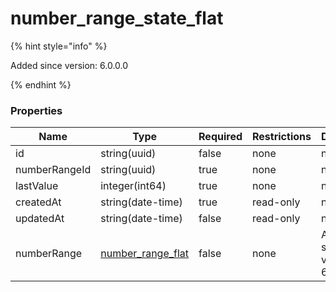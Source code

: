 
# number_range_state_flat

{% hint style="info" %}

Added since version: 6.0.0.0

{% endhint %}

### Properties

|Name|Type|Required|Restrictions|Description|
|---|---|---|---|---|
|id|string(uuid)|false|none|none|
|numberRangeId|string(uuid)|true|none|none|
|lastValue|integer(int64)|true|none|none|
|createdAt|string(date-time)|true|read-only|none|
|updatedAt|string(date-time)|false|read-only|none|
|numberRange|[number_range_flat](/schema/number_range_flat.md)|false|none|Added since version: 6.0.0.0|
